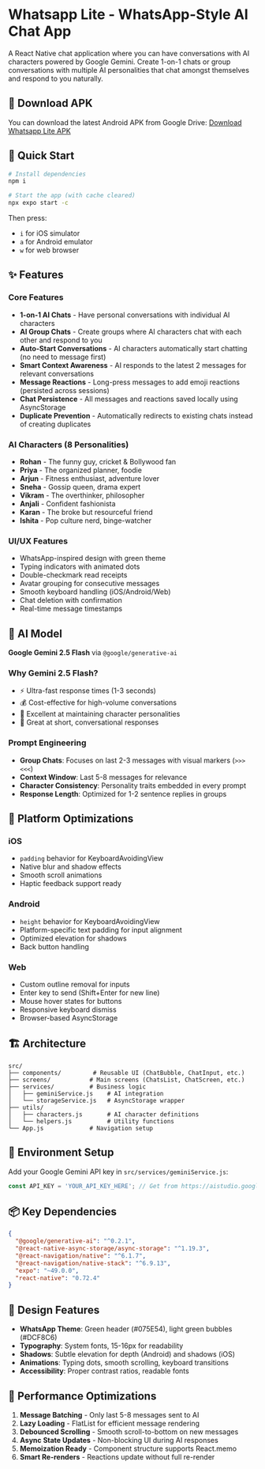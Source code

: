 # Whatsapp Lite - WhatsApp-Style AI Chat App

A React Native chat application where you can have conversations with AI characters powered by Google Gemini. Create 1-on-1 chats or group conversations with multiple AI personalities that chat amongst themselves and respond to you naturally.

## 📱 Download APK

You can download the latest Android APK from Google Drive:
[Download Whatsapp Lite APK](https://drive.google.com/file/d/1fE-nkxSAOylMHTiKMQC9-fPmkOQfvSgT/view?usp=sharing)

## 🚀 Quick Start

```bash
# Install dependencies
npm i

# Start the app (with cache cleared)
npx expo start -c
```

Then press:

* `i` for iOS simulator
* `a` for Android emulator
* `w` for web browser

## ✨ Features

### Core Features

* **1-on-1 AI Chats** - Have personal conversations with individual AI characters
* **AI Group Chats** - Create groups where AI characters chat with each other and respond to you
* **Auto-Start Conversations** - AI characters automatically start chatting (no need to message first)
* **Smart Context Awareness** - AI responds to the latest 2 messages for relevant conversations
* **Message Reactions** - Long-press messages to add emoji reactions (persisted across sessions)
* **Chat Persistence** - All messages and reactions saved locally using AsyncStorage
* **Duplicate Prevention** - Automatically redirects to existing chats instead of creating duplicates

### AI Characters (8 Personalities)

* **Rohan** - The funny guy, cricket & Bollywood fan
* **Priya** - The organized planner, foodie
* **Arjun** - Fitness enthusiast, adventure lover
* **Sneha** - Gossip queen, drama expert
* **Vikram** - The overthinker, philosopher
* **Anjali** - Confident fashionista
* **Karan** - The broke but resourceful friend
* **Ishita** - Pop culture nerd, binge-watcher

### UI/UX Features

* WhatsApp-inspired design with green theme
* Typing indicators with animated dots
* Double-checkmark read receipts
* Avatar grouping for consecutive messages
* Smooth keyboard handling (iOS/Android/Web)
* Chat deletion with confirmation
* Real-time message timestamps

## 🤖 AI Model

**Google Gemini 2.5 Flash** via `@google/generative-ai`

### Why Gemini 2.5 Flash?

* ⚡ Ultra-fast response times (1-3 seconds)
* 💰 Cost-effective for high-volume conversations
* 🎯 Excellent at maintaining character personalities
* 📝 Great at short, conversational responses

### Prompt Engineering

* **Group Chats**: Focuses on last 2-3 messages with visual markers (`>>>` `<<<`)
* **Context Window**: Last 5-8 messages for relevance
* **Character Consistency**: Personality traits embedded in every prompt
* **Response Length**: Optimized for 1-2 sentence replies in groups

## 📱 Platform Optimizations

### iOS

* `padding` behavior for KeyboardAvoidingView
* Native blur and shadow effects
* Smooth scroll animations
* Haptic feedback support ready

### Android

* `height` behavior for KeyboardAvoidingView
* Platform-specific text padding for input alignment
* Optimized elevation for shadows
* Back button handling

### Web

* Custom outline removal for inputs
* Enter key to send (Shift+Enter for new line)
* Mouse hover states for buttons
* Responsive keyboard dismiss
* Browser-based AsyncStorage

## 🏗️ Architecture

```
src/
├── components/         # Reusable UI (ChatBubble, ChatInput, etc.)
├── screens/           # Main screens (ChatsList, ChatScreen, etc.)
├── services/          # Business logic
│   ├── geminiService.js    # AI integration
│   └── storageService.js   # AsyncStorage wrapper
├── utils/
│   ├── characters.js       # AI character definitions
│   └── helpers.js          # Utility functions
└── App.js             # Navigation setup
```

## 🔑 Environment Setup

Add your Google Gemini API key in `src/services/geminiService.js`:

```javascript
const API_KEY = 'YOUR_API_KEY_HERE'; // Get from https://aistudio.google.com
```

## 📦 Key Dependencies

```json
{
  "@google/generative-ai": "^0.2.1",
  "@react-native-async-storage/async-storage": "^1.19.3",
  "@react-navigation/native": "^6.1.7",
  "@react-navigation/native-stack": "^6.9.13",
  "expo": "~49.0.0",
  "react-native": "0.72.4"
}
```

## 🎨 Design Features

* **WhatsApp Theme**: Green header (#075E54), light green bubbles (#DCF8C6)
* **Typography**: System fonts, 15-16px for readability
* **Shadows**: Subtle elevation for depth (Android) and shadows (iOS)
* **Animations**: Typing dots, smooth scrolling, keyboard transitions
* **Accessibility**: Proper contrast ratios, readable fonts

## 🔧 Performance Optimizations

1. **Message Batching** - Only last 5-8 messages sent to AI
2. **Lazy Loading** - FlatList for efficient message rendering
3. **Debounced Scrolling** - Smooth scroll-to-bottom on new messages
4. **Async State Updates** - Non-blocking UI during AI responses
5. **Memoization Ready** - Component structure supports React.memo
6. **Smart Re-renders** - Reactions update without full re-render
